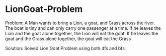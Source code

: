 # LionGoat-Problem
Problem:
A Man wants to bring a Lion, a goat, and Grass across the river.
The boat is tiny and can only carry one passenger at a time. 
If he leaves the Lion and the goat alone together, the Lion will eat the goat.
If he leaves the goat and the Grass alone together, the goat will eat the Grass

Solution:
Solved Lion Goat Problem using both dfs and bfs


